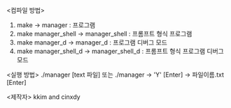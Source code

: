 <컴파일 방법>
1. make -> manager : 프로그램
2. make manager_shell -> manager_shell : 프롬프트 형식 프로그램
3. make manager_d -> manager_d : 프로그램 디버그 모드
4. make manager_shell_d -> manager_shell_d : 프롬프트 형식 프로그램 디버그 모드

<실행 방법>
./manager [text 파일]
또는
./manager -> 'Y' [Enter] -> 파일이름.txt [Enter]

<제작자>
kkim and cinxdy